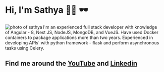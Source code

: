# Hi, I'm Sathya 👋🏻 🕶

<img src="https://media-exp1.licdn.com/dms/image/C5103AQHxNADeLTTxlQ/profile-displayphoto-shrink_800_800/0/1576506811013?e=1645660800&v=beta&t=BGVIYKXJAJb5cy39Sk1cbzv3QfdeeApwU5M9TC6XVEE" align="left"  alt="photo of sathya">




 I'm an experienced full stack developer with knowledge of Angular - 8, Nest JS, NodeJS, MongoDB, and VueJS. Have used Docker containers to package applications more than two years. Experienced in developing APIs' with python framework - flask and perform asynchronous tasks using Celery.









## Find me around the <a href="https://www.youtube.com/channel/UCAHMi6vCz4Cxr5_ILpUbvCA">YouTube</a> and <a href="https://www.linkedin.com/in/sathyanarayanan-vaithianathan/"> Linkedin</a>
